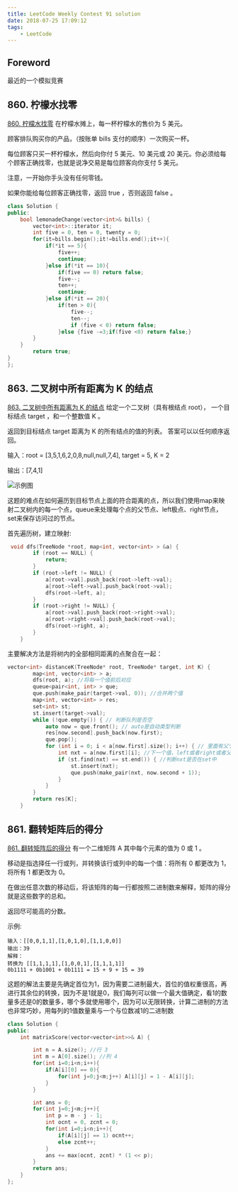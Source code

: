 ```yaml
---
title: LeetCode Weekly Contest 91 solution
date: 2018-07-25 17:09:12
tags:
    - LeetCode
---
```

## Foreword
最近的一个模拟竞赛

## 860. 柠檬水找零

[860. 柠檬水找零](https://leetcode-cn.com/problems/lemonade-change/description/)
在柠檬水摊上，每一杯柠檬水的售价为 5 美元。

顾客排队购买你的产品，（按账单 bills 支付的顺序）一次购买一杯。

每位顾客只买一杯柠檬水，然后向你付 5 美元、10 美元或 20 美元。你必须给每个顾客正确找零，也就是说净交易是每位顾客向你支付 5 美元。


注意，一开始你手头没有任何零钱。

如果你能给每位顾客正确找零，返回 true ，否则返回 false 。

```cpp
class Solution {
public:
    bool lemonadeChange(vector<int>& bills) {
        vector<int>::iterator it;
        int five = 0, ten = 0, twenty = 0;
        for(it=bills.begin();it!=bills.end();it++){
            if(*it == 5){
                five++;
                continue;
            }else if(*it == 10){
                if(five == 0) return false;
                five--;
                ten++;
                continue;
            }else if(*it == 20){
                if(ten > 0){
                    five--;
                    ten--;
                    if (five < 0) return false;
                }else {five -=3;if(five <0) return false;}
        }
    }
        return true;
}      
};
```

## 863. 二叉树中所有距离为 K 的结点

[863. 二叉树中所有距离为 K 的结点](https://leetcode-cn.com/problems/all-nodes-distance-k-in-binary-tree/description/)
给定一个二叉树（具有根结点 root）， 一个目标结点 target ，和一个整数值 K 。

返回到目标结点 target 距离为 K 的所有结点的值的列表。 答案可以以任何顺序返回。

输入：root = [3,5,1,6,2,0,8,null,null,7,4], target = 5, K = 2

输出：[7,4,1]

![示例图](https://s3-lc-upload.s3.amazonaws.com/uploads/2018/06/28/sketch0.png)

这题的难点在如何遍历到目标节点上面的符合距离的点，所以我们使用map来映射二叉树内的每一个点，queue来处理每个点的父节点、left极点、right节点，set来保存访问过的节点。

首先遍历树，建立映射:

```cpp
 void dfs(TreeNode *root, map<int, vector<int> > &a) {
        if (root == NULL) {
            return;
        }
        if (root->left != NULL) {
            a[root->val].push_back(root->left->val);
            a[root->left->val].push_back(root->val);
            dfs(root->left, a);
        }
        if (root->right != NULL) {
            a[root->val].push_back(root->right->val);
            a[root->right->val].push_back(root->val);
            dfs(root->right, a);
        }
    }
```

主要解决方法是将树内的全部相同距离的点聚合在一起：

```cpp
vector<int> distanceK(TreeNode* root, TreeNode* target, int K) {
        map<int, vector<int> > a;
        dfs(root, a); //将每一个值前后对应
        queue<pair<int, int> > que;
        que.push(make_pair(target->val, 0)); //合并两个值
        map<int, vector<int> > res;
        set<int> st;
        st.insert(target->val);
        while (!que.empty()) { // 判断队列是否空
            auto now = que.front(); // auto是自动类型判断
            res[now.second].push_back(now.first);
            que.pop();
            for (int i = 0; i < a[now.first].size(); i++) { // 里面有父节点和left和right
                int nxt = a[now.first][i]; //下一个值，left或者right或者父节点
                if (st.find(nxt) == st.end()) { //判断nxt是否在set中
                    st.insert(nxt);
                    que.push(make_pair(nxt, now.second + 1));
                }
            }
        }
        return res[K];
    }
```

## 861. 翻转矩阵后的得分

[861. 翻转矩阵后的得分](https://leetcode-cn.com/submissions/detail/4639053/)
有一个二维矩阵 A 其中每个元素的值为 0 或 1 。

移动是指选择任一行或列，并转换该行或列中的每一个值：将所有 0 都更改为 1，将所有 1 都更改为 0。

在做出任意次数的移动后，将该矩阵的每一行都按照二进制数来解释，矩阵的得分就是这些数字的总和。

返回尽可能高的分数。

示例:

```
输入：[[0,0,1,1],[1,0,1,0],[1,1,0,0]]
输出：39
解释：
转换为 [[1,1,1,1],[1,0,0,1],[1,1,1,1]]
0b1111 + 0b1001 + 0b1111 = 15 + 9 + 15 = 39
```

这题的解法主要是先确定首位为1，因为需要二进制最大，首位的值权重很高，再进行其余位的转换，因为不是1就是0，我们每列可以做一个最大值确定，看1的数量多还是0的数量多，哪个多就使用哪个，因为可以无限转换，计算二进制的方法也非常巧妙，用每列的1值数量乘与一个与位数减1的二进制数

```cpp
class Solution {
public:
    int matrixScore(vector<vector<int>>& A) {

        int n = A.size(); //行 3
        int m = A[0].size(); //列 4
        for(int i=0;i<n;i++){
            if(A[i][0] == 0){
                for(int j=0;j<m;j++) A[i][j] = 1 - A[i][j];
            }
        }

        int ans = 0;
        for(int j=0;j<m;j++){
            int p = m - j - 1;
            int ocnt = 0, zcnt = 0;
            for(int i=0;i<n;i++){
                if(A[i][j] == 1) ocnt++;
                else zcnt++;
            }
            ans += max(ocnt, zcnt) * (1 << p);
        }
        return ans;
    }
};

```